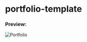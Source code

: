 # portfolio-template

### Preview:

![Portfolio](https://user-images.githubusercontent.com/58710976/107851503-40fc0d80-6de9-11eb-8a6e-cab6d1acc490.gif)

